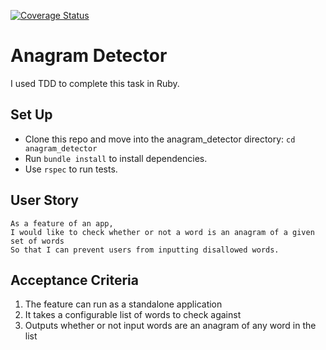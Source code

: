 [![Coverage Status](https://coveralls.io/repos/github/shannongamby/anagram_detector/badge.svg?branch=master)](https://coveralls.io/github/shannongamby/anagram_detector?branch=master)
# Anagram Detector

I used TDD to complete this task in Ruby.

## Set Up

- Clone this repo and move into the anagram_detector directory: `cd anagram_detector`
- Run `bundle install` to install dependencies.
- Use `rspec` to run tests.

## User Story
```
As a feature of an app, 
I would like to check whether or not a word is an anagram of a given set of words 
So that I can prevent users from inputting disallowed words.
```
## Acceptance Criteria
1. The feature can run as a standalone application
2. It takes a configurable list of words to check against
3. Outputs whether or not input words are an anagram of any word in the list
